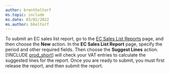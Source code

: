 ```yaml
---
author: brentholtorf
ms.topic: include
ms.date: 03/02/2022
ms.author: bholtorf
---
```


To submit an EC sales list report, go to the [EC Sales List Reports](https://businesscentral.dynamics.com?page=321) page, and then choose the **New** action. In the **EC Sales List Report** page, specify the period and other required fields. Then choose the **Suggest Lines** action. [!INCLUDE [prod_short](../includes/prod_short.md)] will check your VAT entries to calculate the suggested lines for the report. Once you are ready to submit, you must first release the report, and then submit the report.
